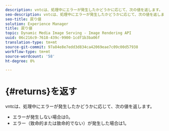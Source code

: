 ```yaml
---
description: vntcは、処理中にエラーが発生したかどうかに応じて、次の値を返します。
seo-description: vntcは、処理中にエラーが発生したかどうかに応じて、次の値を返します。
seo-title: 戻り値
solution: Experience Manager
title: 戻り値
topic: Dynamic Media Image Serving - Image Rendering API
uuid: 06c216c9-7618-439c-9900-1cdf1b3ba06f
translation-type: tm+mt
source-git-commit: 97a84e8e7edd3d834ca42069eae7c09c00d57938
workflow-type: tm+mt
source-wordcount: '58'
ht-degree: 0%

---
```



# {#returns}を返す

vntcは、処理中にエラーが発生したかどうかに応じて、次の値を返します。

* エラーが発生しない場合は0。
* エラー（致命的または致命的でない）が発生した場合は1。

